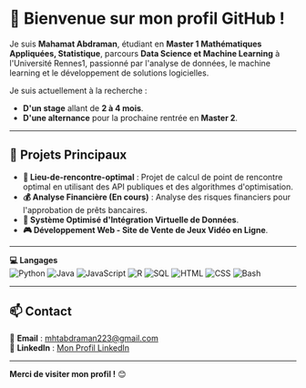 # 👋 Bienvenue sur mon profil GitHub !

Je suis **Mahamat Abdraman**, étudiant en **Master 1 Mathématiques Appliquées, Statistique**, parcours **Data Science et Machine Learning** à l'Université Rennes1, passionné par l'analyse de données, le machine learning et le développement de solutions logicielles.

Je suis actuellement à la recherche :
- **D'un stage** allant de **2 à 4 mois**.
- **D'une alternance** pour la prochaine rentrée en **Master 2**.

---

## 🌟 **Projets Principaux**

- **📍 Lieu-de-rencontre-optimal** : Projet de calcul de point de rencontre optimal en utilisant des API publiques et des algorithmes d'optimisation.
- **💰 Analyse Financière (En cours)** : Analyse des risques financiers pour l'approbation de prêts bancaires.
- **🔗 Système Optimisé d'Intégration Virtuelle de Données**.
- **🎮 Développement Web - Site de Vente de Jeux Vidéo en Ligne**.


---



**💻 Langages**  
![Python](https://img.shields.io/badge/-Python-3776AB?style=for-the-badge&logo=python&logoColor=white) ![Java](https://img.shields.io/badge/-Java-007396?style=for-the-badge&logo=java&logoColor=white) ![JavaScript](https://img.shields.io/badge/-JavaScript-F7DF1E?style=for-the-badge&logo=javascript&logoColor=black) ![R](https://img.shields.io/badge/-R-276DC3?style=for-the-badge&logo=r&logoColor=white) ![SQL](https://img.shields.io/badge/-SQL-336791?style=for-the-badge&logo=postgresql&logoColor=white) ![HTML](https://img.shields.io/badge/-HTML5-E34F26?style=for-the-badge&logo=html5&logoColor=white) ![CSS](https://img.shields.io/badge/-CSS3-1572B6?style=for-the-badge&logo=css3&logoColor=white) ![Bash](https://img.shields.io/badge/-Bash-4EAA25?style=for-the-badge&logo=gnu-bash&logoColor=white)

---

## 📫 **Contact**

📧 **Email** : mhtabdraman223@gmail.com  
🔗 **LinkedIn** : [Mon Profil LinkedIn](www.linkedin.com/in/mahamat-abdraman-klm)  

---

**Merci de visiter mon profil !** 😊




